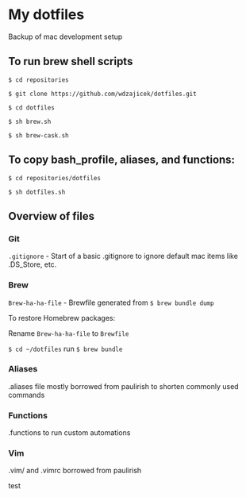 # My dotfiles

Backup of mac development setup

## To run brew shell scripts

`$ cd repositories`

`$ git clone https://github.com/wdzajicek/dotfiles.git`

`$ cd dotfiles`

`$ sh brew.sh`

`$ sh brew-cask.sh`

## To copy bash_profile, aliases, and functions:

`$ cd repositories/dotfiles`

`$ sh dotfiles.sh`

## Overview of files

### Git

`.gitignore` - Start of a basic .gitignore to ignore default mac items like .DS_Store, etc.

### Brew

`Brew-ha-ha-file` - Brewfile generated from `$ brew bundle dump`

To restore Homebrew packages:

Rename `Brew-ha-ha-file` to `Brewfile`

`$ cd ~/dotfiles` run `$ brew bundle`

### Aliases

  .aliases file mostly borrowed from paulirish to shorten commonly used commands

### Functions

  .functions to run custom automations

### Vim

  .vim/ and .vimrc borrowed from paulirish

  test
  
